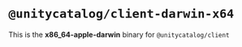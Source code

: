 # `@unitycatalog/client-darwin-x64`

This is the **x86_64-apple-darwin** binary for `@unitycatalog/client`
